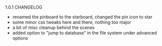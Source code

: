 1.0.1 CHANGELOG

- renamed the pinboard to the starboard, changed the pin icon to star
- some minor css tweaks here and there, nothing too major
- a bit of misc cleanup behind the scenes
- added option to "jump to database" in the file system under advanced options
